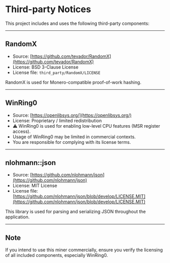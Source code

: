 # Third-party Notices

This project includes and uses the following third-party components:

---

## RandomX

- Source: [https://github.com/tevador/RandomX](https://github.com/tevador/RandomX)
- License: BSD 3-Clause License
- License file: `third_party/RandomX/LICENSE`

RandomX is used for Monero-compatible proof-of-work hashing.

---

## WinRing0

- Source: [https://openlibsys.org/](https://openlibsys.org/)
- License: Proprietary / limited redistribution
- ⚠️ WinRing0 is used for enabling low-level CPU features (MSR register access).
- Usage of WinRing0 may be limited in commercial contexts.
- You are responsible for complying with its license terms.

---

## nlohmann::json

- Source: [https://github.com/nlohmann/json](https://github.com/nlohmann/json)
- License: MIT License
- License file: [https://github.com/nlohmann/json/blob/develop/LICENSE.MIT](https://github.com/nlohmann/json/blob/develop/LICENSE.MIT)

This library is used for parsing and serializing JSON throughout the application.

---

## Note

If you intend to use this miner commercially, ensure you verify the licensing  
of all included components, especially WinRing0.

